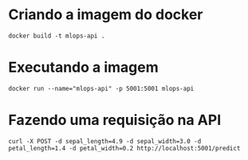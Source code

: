 # Criando a imagem do docker

```
docker build -t mlops-api .
```

# Executando a imagem

```
docker run --name="mlops-api" -p 5001:5001 mlops-api
```

# Fazendo uma requisição na API

```
curl -X POST -d sepal_length=4.9 -d sepal_width=3.0 -d petal_length=1.4 -d petal_width=0.2 http://localhost:5001/predict
```